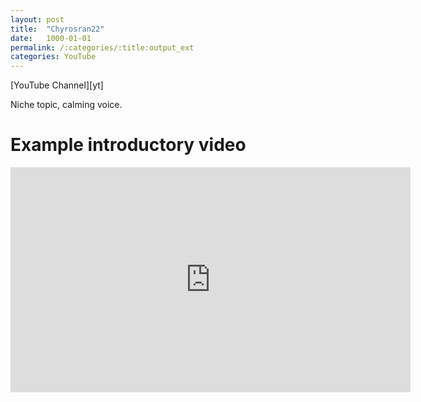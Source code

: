 ```yaml
---
layout: post
title:  "Chyrosran22"
date:   1000-01-01
permalink: /:categories/:title:output_ext
categories: YouTube
---
```


<script src="https://apis.google.com/js/platform.js"></script>
<div class="g-ytsubscribe" data-channelid="UCD0y51PJfvkZNe3y3FR5riw" data-layout="full" data-count="default"></div>
[YouTube Channel][yt]
<!-- <br/><br/> -->

Niche topic, calming voice. 

Example introductory video
===
<iframe id='ivplayer' type='text/html' width='640' height='360'       src='https://www.invidio.us/embed/Wa3DmRPo9XM?' frameborder='0'></iframe>

[yt]: https://www.youtube.com/channel/UCD0y51PJfvkZNe3y3FR5riw 
